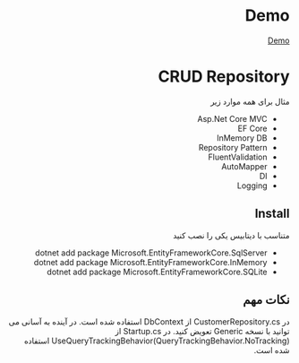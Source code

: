 <div dir='rtl'>

# Demo
[Demo](https://crudrepository.herokuapp.com/)

# CRUD Repository
مثال برای همه موارد زیر
- Asp.Net Core MVC
- EF Core
- InMemory DB
- Repository Pattern
- FluentValidation
- AutoMapper
- DI
- Logging


## Install
متناسب با دیتابیس یکی را نصب کنید
- dotnet add package Microsoft.EntityFrameworkCore.SqlServer
- dotnet add package Microsoft.EntityFrameworkCore.InMemory
- dotnet add package Microsoft.EntityFrameworkCore.SQLite


## نکات مهم
در CustomerRepository.cs از DbContext استفاده شده است. در آینده به آسانی می توانید با نسخه Generic تعویض کنید.
در Startup.cs از UseQueryTrackingBehavior(QueryTrackingBehavior.NoTracking) استفاده شده است.

